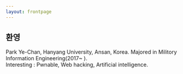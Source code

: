```yaml
---
layout: frontpage
---
```


## 환영
Park Ye-Chan, Hanyang University, Ansan, Korea. Majored in Militory Information Engineering(2017~ ).  
Interesting : Pwnable, Web hacking, Artificial intelligence.
